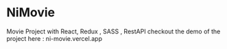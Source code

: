 # NiMovie
Movie Project with React, Redux , SASS , RestAPI 
checkout the demo of the project here : 
ni-movie.vercel.app
